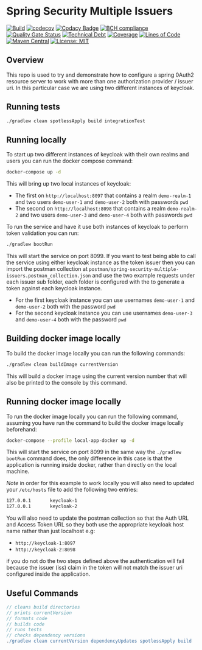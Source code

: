 # Spring Security Multiple Issuers

[![Build](https://github.com/michaelruocco/spring-security-multiple-issuers/workflows/pipeline/badge.svg)](https://github.com/michaelruocco/spring-security-multiple-issuers/actions)
[![codecov](https://codecov.io/gh/michaelruocco/spring-security-multiple-issuers/branch/master/graph/badge.svg?token=FWDNP534O7)](https://codecov.io/gh/michaelruocco/spring-security-multiple-issuers)
[![Codacy Badge](https://app.codacy.com/project/badge/Grade/272889cf707b4dcb90bf451392530794)](https://www.codacy.com/gh/michaelruocco/spring-security-multiple-issuers/dashboard?utm_source=github.com&amp;utm_medium=referral&amp;utm_content=michaelruocco/spring-security-multiple-issuers&amp;utm_campaign=Badge_Grade)
[![BCH compliance](https://bettercodehub.com/edge/badge/michaelruocco/spring-security-multiple-issuers?branch=master)](https://bettercodehub.com/)
[![Quality Gate Status](https://sonarcloud.io/api/project_badges/measure?project=michaelruocco_spring-security-multiple-issuers&metric=alert_status)](https://sonarcloud.io/dashboard?id=michaelruocco_spring-security-multiple-issuers)
[![Technical Debt](https://sonarcloud.io/api/project_badges/measure?project=michaelruocco_spring-security-multiple-issuers&metric=sqale_index)](https://sonarcloud.io/dashboard?id=michaelruocco_spring-security-multiple-issuers)
[![Coverage](https://sonarcloud.io/api/project_badges/measure?project=michaelruocco_spring-security-multiple-issuers&metric=coverage)](https://sonarcloud.io/dashboard?id=michaelruocco_spring-security-multiple-issuers)
[![Lines of Code](https://sonarcloud.io/api/project_badges/measure?project=michaelruocco_spring-security-multiple-issuers&metric=ncloc)](https://sonarcloud.io/dashboard?id=michaelruocco_spring-security-multiple-issuers)
[![Maven Central](https://img.shields.io/maven-central/v/com.github.michaelruocco/spring-security-multiple-issuers.svg?label=Maven%20Central)](https://search.maven.org/search?q=g:%22com.github.michaelruocco%22%20AND%20a:%22spring-security-multiple-issuers%22)
[![License: MIT](https://img.shields.io/badge/License-MIT-yellow.svg)](https://opensource.org/licenses/MIT)

## Overview

This repo is used to try and demonstrate how to configure a spring 0Auth2 resource server to work
with more than one authorization provider / issuer uri. In this particular case we are using
two different instances of keycloak.

## Running tests

```bash
./gradlew clean spotlessApply build integrationTest
```

## Running locally

To start up two different instances of keycloak with their own realms and users you can run the
docker compose command:

```bash
docker-compose up -d
```

This will bring up two local instances of keycloak:

* The first on `http://localhost:8097` that contains a realm `demo-realm-1` and two users `demo-user-1` and `demo-user-2` both with passwords `pwd`
* The second on `http://localhost:8098` that contains a realm `demo-realm-2` and two users `demo-user-3` and `demo-user-4` both with passwords `pwd`

To run the service and have it use both instances of keycloak to perform token validation you can run:

```bash
./gradlew bootRun
```

This will start the service on port 8099. If you want to test being able to call the service using either keycloak instance
as the token issuer then you can import the postman collection at `postman/spring-security-multiple-issuers.postman_collection.json`
and use the two example requests under each issuer sub folder, each folder is configured with the to generate a token against
each keycloak instance.

* For the first keycloak instance you can use usernames `demo-user-1` and `demo-user-2` both with the password `pwd`
* For the second keycloak instance you can use usernames `demo-user-3` and `demo-user-4` both with the password `pwd`

## Building docker image locally

To build the docker image locally you can run the following commands:

```bash
./gradlew clean buildImage currentVersion
```

This will build a docker image using the current version number that will also be printed
to the console by this command.

## Running docker image locally

To run the docker image locally you can run the following command, assuming you have run the
command to build the docker image locally beforehand:

```bash
docker-compose --profile local-app-docker up -d
```

This will start the service on port 8099 in the same way the `./gradlew bootRun` command does,
the only difference in this case is that the application is running inside docker, rather than
directly on the local machine.

*Note* in order for this example to work locally you will also need to updated your `/etc/hosts`
file to add the following two entries:

```bash
127.0.0.1       keycloak-1
127.0.0.1       keycloak-2
```

You will also need to update the postman collection so that the Auth URL and Access Token URL
so they both use the appropriate keycloak host name rather than just localhost e.g:

* `http://keycloak-1:8097`
* `http://keycloak-2:8098`

if you do not do the two steps defined above the authentication will fail because the
issuer (iss) claim in the token will not match the issuer uri configured inside the
application.

## Useful Commands

```gradle
// cleans build directories
// prints currentVersion
// formats code
// builds code
// runs tests
// checks dependency versions
./gradlew clean currentVersion dependencyUpdates spotlessApply build
```